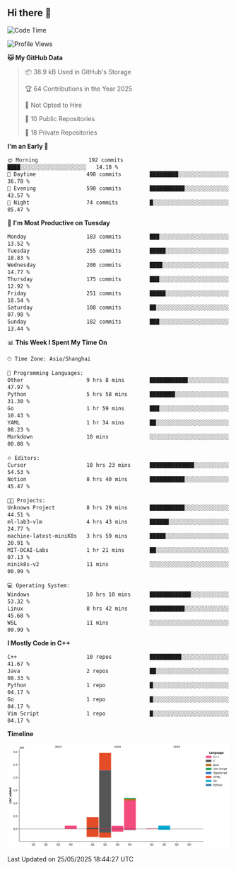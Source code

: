 ## Hi there 👋

<!--  ![Top Langs](https://github-readme-stats.vercel.app/api/top-langs/?username=ScottZhang812) -->

<!--START_SECTION:waka-->
![Code Time](http://img.shields.io/badge/Code%20Time-50%20hrs%2029%20mins-blue)

![Profile Views](http://img.shields.io/badge/Profile%20Views-1-blue)

**🐱 My GitHub Data** 

> 📦 38.9 kB Used in GitHub's Storage 
 > 
> 🏆 64 Contributions in the Year 2025
 > 
> 🚫 Not Opted to Hire
 > 
> 📜 10 Public Repositories 
 > 
> 🔑 18 Private Repositories 
 > 
**I'm an Early 🐤** 

```text
🌞 Morning                192 commits         ████░░░░░░░░░░░░░░░░░░░░░   14.18 % 
🌆 Daytime                498 commits         █████████░░░░░░░░░░░░░░░░   36.78 % 
🌃 Evening                590 commits         ███████████░░░░░░░░░░░░░░   43.57 % 
🌙 Night                  74 commits          █░░░░░░░░░░░░░░░░░░░░░░░░   05.47 % 
```
📅 **I'm Most Productive on Tuesday** 

```text
Monday                   183 commits         ███░░░░░░░░░░░░░░░░░░░░░░   13.52 % 
Tuesday                  255 commits         █████░░░░░░░░░░░░░░░░░░░░   18.83 % 
Wednesday                200 commits         ████░░░░░░░░░░░░░░░░░░░░░   14.77 % 
Thursday                 175 commits         ███░░░░░░░░░░░░░░░░░░░░░░   12.92 % 
Friday                   251 commits         █████░░░░░░░░░░░░░░░░░░░░   18.54 % 
Saturday                 108 commits         ██░░░░░░░░░░░░░░░░░░░░░░░   07.98 % 
Sunday                   182 commits         ███░░░░░░░░░░░░░░░░░░░░░░   13.44 % 
```


📊 **This Week I Spent My Time On** 

```text
🕑︎ Time Zone: Asia/Shanghai

💬 Programming Languages: 
Other                    9 hrs 8 mins        ████████████░░░░░░░░░░░░░   47.97 % 
Python                   5 hrs 58 mins       ████████░░░░░░░░░░░░░░░░░   31.30 % 
Go                       1 hr 59 mins        ███░░░░░░░░░░░░░░░░░░░░░░   10.43 % 
YAML                     1 hr 34 mins        ██░░░░░░░░░░░░░░░░░░░░░░░   08.23 % 
Markdown                 10 mins             ░░░░░░░░░░░░░░░░░░░░░░░░░   00.88 % 

🔥 Editors: 
Cursor                   10 hrs 23 mins      ██████████████░░░░░░░░░░░   54.53 % 
Notion                   8 hrs 40 mins       ███████████░░░░░░░░░░░░░░   45.47 % 

🐱‍💻 Projects: 
Unknown Project          8 hrs 29 mins       ███████████░░░░░░░░░░░░░░   44.51 % 
ml-lab3-vlm              4 hrs 43 mins       ██████░░░░░░░░░░░░░░░░░░░   24.77 % 
machine-latest-miniK8s   3 hrs 59 mins       █████░░░░░░░░░░░░░░░░░░░░   20.91 % 
MIT-DCAI-Labs            1 hr 21 mins        ██░░░░░░░░░░░░░░░░░░░░░░░   07.13 % 
minik8s-v2               11 mins             ░░░░░░░░░░░░░░░░░░░░░░░░░   00.99 % 

💻 Operating System: 
Windows                  10 hrs 10 mins      █████████████░░░░░░░░░░░░   53.32 % 
Linux                    8 hrs 42 mins       ███████████░░░░░░░░░░░░░░   45.68 % 
WSL                      11 mins             ░░░░░░░░░░░░░░░░░░░░░░░░░   00.99 % 
```

**I Mostly Code in C++** 

```text
C++                      10 repos            ██████████░░░░░░░░░░░░░░░   41.67 % 
Java                     2 repos             ██░░░░░░░░░░░░░░░░░░░░░░░   08.33 % 
Python                   1 repo              █░░░░░░░░░░░░░░░░░░░░░░░░   04.17 % 
Go                       1 repo              █░░░░░░░░░░░░░░░░░░░░░░░░   04.17 % 
Vim Script               1 repo              █░░░░░░░░░░░░░░░░░░░░░░░░   04.17 % 
```



**Timeline**

![Lines of Code chart](https://raw.githubusercontent.com/ScottZhang812/ScottZhang812/main/assets/bar_graph.png)


 Last Updated on 25/05/2025 18:44:27 UTC
<!--END_SECTION:waka-->


<!--
**ScottZhang812/ScottZhang812** is a ✨ _special_ ✨ repository because its `README.md` (this file) appears on your GitHub profile.

Here are some ideas to get you started:

- 🔭 I’m currently working on ...
- 🌱 I’m currently learning ...
- 👯 I’m looking to collaborate on ...
- 🤔 I’m looking for help with ...
- 💬 Ask me about ...
- 📫 How to reach me: ...
- 😄 Pronouns: ...
- ⚡ Fun fact: ...
-->
